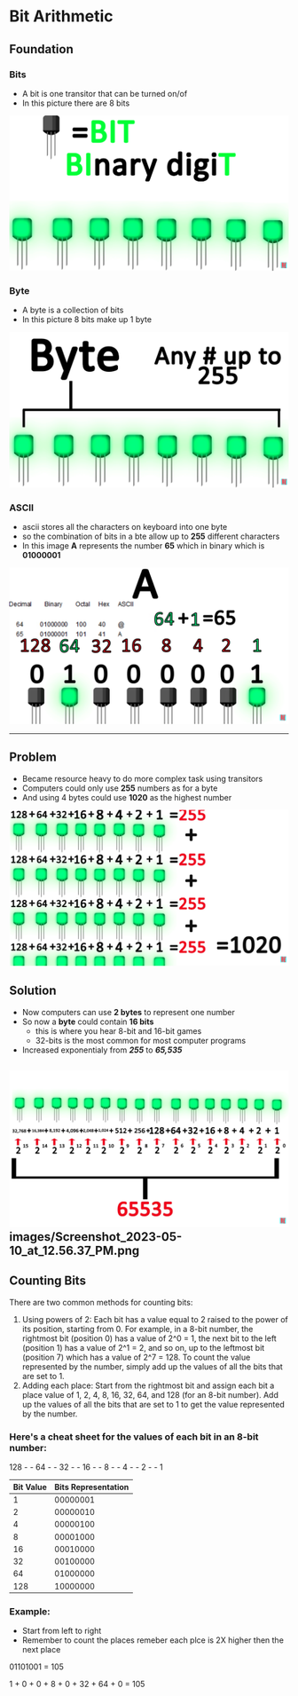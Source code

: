 # Bit Arithmetic

## Foundation

### Bits

- A bit is one transitor that can be turned on/of
- In this picture there are 8 bits

![Image](images/Screenshot_2023-05-10_at_12.39.24_PM.png)

### Byte

- A byte is a collection of bits
- In this picture 8 bits make up 1 byte

![image](images/Screenshot_2023-05-10_at_12.39.36_PM.png)

### ASCII

- ascii stores all the characters on keyboard into one byte
- so the combination of bits in a bte allow up to **255** different characters
- In this image **A** represents the number **65** which in binary which is **01000001**

![image](images/Screenshot_2023-05-10_at_12.49.42_PM.png)

---

## Problem

- Became resource heavy to do more complex task using transitors
- Computers could only use **255** numbers as for a byte
- And using 4 bytes could use **1020** as the highest number

![Screenshot 2023-05-10 at 12.56.37 PM.png](images/Screenshot_2023-05-10_at_12.56.37_PM.png)

## Solution

- Now computers can use **2 bytes** to represent one number
- So now a **byte** could contain **16 bits**
    - this is where you hear 8-bit and 16-bit games
    - 32-bits is the most common for most computer programs
- Increased exponentialy from ***255*** to ***65,535***

![Image](images/Screenshot_2023-05-10_at_1.01.07_PM.png)
images/Screenshot_2023-05-10_at_12.56.37_PM.png
---

## Counting Bits

There are two common methods for counting bits:

1. Using powers of 2: Each bit has a value equal to 2 raised to the power of its position, starting from 0. For example, in a 8-bit number, the rightmost bit (position 0) has a value of 2^0 = 1, the next bit to the left (position 1) has a value of 2^1 = 2, and so on, up to the leftmost bit (position 7) which has a value of 2^7 = 128. To count the value represented by the number, simply add up the values of all the bits that are set to 1.
2. Adding each place: Start from the rightmost bit and assign each bit a place value of 1, 2, 4, 8, 16, 32, 64, and 128 (for an 8-bit number). Add up the values of all the bits that are set to 1 to get the value represented by the number.

### **Here's a cheat sheet for the values of each bit in an 8-bit number:**

128 - - 64 - - 32 - - 16 - - 8 - - 4 - - 2 - - 1

| Bit Value | Bits Representation |
| --- | --- |
| 1 | 00000001 |
| 2 | 00000010 |
| 4 | 00000100 |
| 8 | 00001000 |
| 16 | 00010000 |
| 32 | 00100000 |
| 64 | 01000000 |
| 128 | 10000000 |

### Example:

- Start from left to right
- Remember to count the places remeber each plce is 2X higher then the next place

01101001 = 105

1 + 0 + 0 + 8 + 0 + 32 + 64 + 0 = 105
